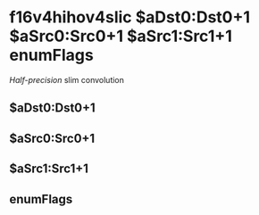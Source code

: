 # f16v4hihov4slic $aDst0:Dst0+1 $aSrc0:Src0+1 $aSrc1:Src1+1 enumFlags

*Half-precision* slim convolution


## $aDst0:Dst0+1

## $aSrc0:Src0+1

## $aSrc1:Src1+1

## enumFlags

